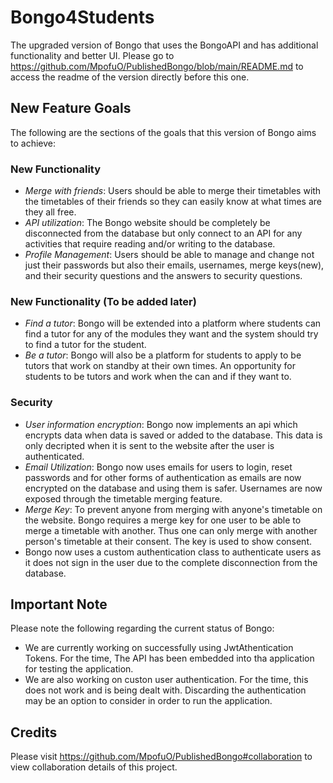 # Bongo4Students
The upgraded version of Bongo that uses the BongoAPI and has additional functionality and better UI. Please go to https://github.com/MpofuO/PublishedBongo/blob/main/README.md to access the readme of the version directly before this one.


## New Feature Goals
The following are the sections of the goals that this version of Bongo aims to achieve:

### New Functionality
- *Merge with friends*: Users should be able to merge their timetables with the timetables of their friends so they can easily know at what times are they all free.
- *API utilization*: The Bongo website should be completely be disconnected from the database but only connect to an API for any activities that require reading and/or writing to the database.
- *Profile Management*: Users should be able to manage and change not just their passwords but also their emails, usernames, merge keys(new), and their security questions and the answers to security questions.

### New Functionality (To be added later)
- *Find a tutor*: Bongo will be extended into a platform where students can find a tutor for any of the modules they want and the system should try to find a tutor for the student.
- *Be a tutor*: Bongo will also be a platform for students to apply to be tutors that work on standby at their own times. An opportunity for students to be tutors and work when the can and if they want to.

### Security
- *User information encryption*: Bongo now implements an api which encrypts data when data is saved or added to the database. This data is only decripted when it is sent to the website after the user is authenticated.
- *Email Utilization*: Bongo now uses emails for users to login, reset passwords and for other forms of authentication as emails are now encrypted on the database and using them is safer. Usernames are now exposed through the timetable merging feature.
- *Merge Key*: To prevent anyone from merging with anyone's timetable on the website. Bongo requires a merge key for one user to be able to merge a timetable with another. Thus one can only merge with another person's timetable at their consent. The key is used to show consent.
- Bongo now uses a custom authentication class to authenticate users as it does not sign in the user due to the complete disconnection from the database.



## Important Note
Please note the following regarding the current status of Bongo:
- We are currently working on successfully using JwtAthentication Tokens. For the time, The API has been embedded into tha application for testing the application.
- We are also working on custon user authentication. For the time, this does not work and is being dealt with. Discarding the authentication may be an option to consider in order to run the application.



## Credits
Please visit https://github.com/MpofuO/PublishedBongo#collaboration to view collaboration details of this project.  
